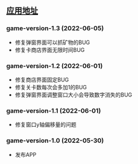 ## [应用地址](https://www.acwing.com/file_system/file/content/whole/index/content/5717667/)

### game-version-1.3 (2022-06-05)
- 修复弹窗界面可以抓矿物的BUG
- 修复卡商店界面无限时间BUG

### game-version-1.2 (2022-06-01)
- 修复商店界面固定BUG
- 修复关卡数每次会多加1的BUG
- 修复弹窗界面调整窗口大小会导致数字消失的BUG

### game-version-1.1 (2022-06-01)
- 修复窗口y轴偏移量的问题

### game-version-1.0 (2022-05-30)
- 发布APP